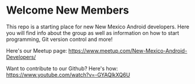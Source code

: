 # Welcome New Members

This repo is a starting place for new New Mexico Android developers. Here you will find info about the group as well as information on how to start programming, Git version control and more!

Here's our Meetup page:
https://www.meetup.com/New-Mexico-Android-Developers/

Want to contribute to our Github? Here's how:
https://www.youtube.com/watch?v=-GYAQlkXQ6U
